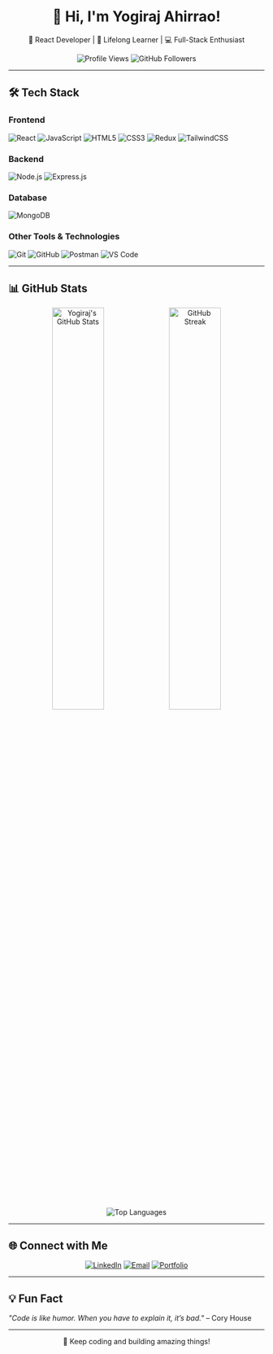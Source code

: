 <h1 align="center">👋 Hi, I'm Yogiraj Ahirrao!</h1>

<p align="center">
  🚀 React Developer | 🌟 Lifelong Learner | 💻 Full-Stack Enthusiast  
</p>

<p align="center">
  <img src="https://komarev.com/ghpvc/?username=yogirajah&label=Profile%20Views&color=brightgreen&style=flat" alt="Profile Views" />  
  <img src="https://img.shields.io/github/followers/yogirajah?label=Followers&style=social" alt="GitHub Followers" />  
</p>

---

## 🛠️ Tech Stack

### **Frontend**
![React](https://img.shields.io/badge/React-61DAFB?style=for-the-badge&logo=react&logoColor=white)
![JavaScript](https://img.shields.io/badge/JavaScript-F7DF1E?style=for-the-badge&logo=javascript&logoColor=black)
![HTML5](https://img.shields.io/badge/HTML5-E34F26?style=for-the-badge&logo=html5&logoColor=white)
![CSS3](https://img.shields.io/badge/CSS3-1572B6?style=for-the-badge&logo=css3&logoColor=white)
![Redux](https://img.shields.io/badge/Redux-764ABC?style=for-the-badge&logo=redux&logoColor=white)
![TailwindCSS](https://img.shields.io/badge/TailwindCSS-06B6D4?style=for-the-badge&logo=tailwindcss&logoColor=white)

### **Backend**
![Node.js](https://img.shields.io/badge/Node.js-339933?style=for-the-badge&logo=nodedotjs&logoColor=white)
![Express.js](https://img.shields.io/badge/Express.js-000000?style=for-the-badge&logo=express&logoColor=white)

### **Database**
![MongoDB](https://img.shields.io/badge/MongoDB-47A248?style=for-the-badge&logo=mongodb&logoColor=white)

### **Other Tools & Technologies**
![Git](https://img.shields.io/badge/Git-F05032?style=for-the-badge&logo=git&logoColor=white)
![GitHub](https://img.shields.io/badge/GitHub-181717?style=for-the-badge&logo=github&logoColor=white)
![Postman](https://img.shields.io/badge/Postman-FF6C37?style=for-the-badge&logo=postman&logoColor=white)
![VS Code](https://img.shields.io/badge/VS%20Code-007ACC?style=for-the-badge&logo=visualstudiocode&logoColor=white)

---

## 📊 GitHub Stats

<p align="center">
  <img src="https://github-readme-stats.vercel.app/api?username=yogirajdahirrao&show_icons=true&theme=radical" alt="Yogiraj's GitHub Stats" width="45%" />
  <img src="https://github-readme-streak-stats.herokuapp.com/?user=yogirajdahirrao&theme=radical" alt="GitHub Streak" width="45%" />
</p>

<p align="center">
  <img src="https://github-readme-stats.vercel.app/api/top-langs/?username=yogirajah&layout=compact&theme=radical" alt="Top Languages" />
</p>

---

## 🌐 Connect with Me
<p align="center">
  <a href="https://linkedin.com/in/yogirajahirrao123"><img src="https://img.shields.io/badge/LinkedIn-0077B5?style=for-the-badge&logo=linkedin&logoColor=white" alt="LinkedIn"></a>
  <a href="mailto:yogirajahirrao@gmail.com"><img src="https://img.shields.io/badge/Email-D14836?style=for-the-badge&logo=gmail&logoColor=white" alt="Email"></a>
  <a href="#"><img src="https://img.shields.io/badge/Portfolio-24292E?style=for-the-badge&logo=githubpages&logoColor=white" alt="Portfolio"></a>
</p>

---

## 💡 Fun Fact
_"Code is like humor. When you have to explain it, it’s bad."_ – Cory House

---

<p align="center">
  🚀 Keep coding and building amazing things!  
</p>

